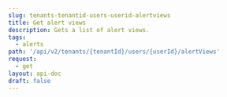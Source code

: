 ```yaml
---
slug: tenants-tenantid-users-userid-alertviews
title: Get alert views
description: Gets a list of alert views.
tags:
  - alerts
path: '/api/v2/tenants/{tenantId}/users/{userId}/alertViews'
request:
  - get
layout: api-doc
draft: false
---
```

